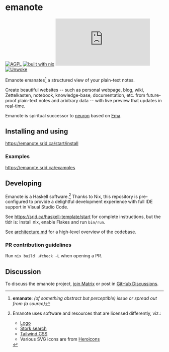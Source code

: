 # emanote

[![AGPL](https://img.shields.io/badge/License-AGPL%20v3-blue.svg)](https://en.wikipedia.org/wiki/Affero_General_Public_License)
[![built with nix](https://img.shields.io/badge/Built_With-Nix-5277C3.svg?logo=nixos&labelColor=73C3D5)](https://builtwithnix.org)
[![Matrix](https://img.shields.io/matrix/ema:matrix.org)](https://app.element.io/#/room/#ema:matrix.org "Chat on Matrix")
[![Unwoke](https://img.shields.io/badge/unwoke-8A2BE2)](https://srid.ca/unwoke)

Emanote emanates[^def] a structured view of your plain-text notes.

[^def]: **emanate**: *(of something abstract but perceptible) issue or spread out from (a source)*

Create beautiful websites -- such as personal webpage, blog, wiki, Zettelkasten, notebook, knowledge-base, documentation, etc. from future-proof plain-text notes and arbitrary data -- with live preview that updates in real-time.

Emanote is spiritual successor to [neuron](https://neuron.zettel.page) based on [Ema](https://ema.srid.ca).

## Installing and using

https://emanote.srid.ca/start/install

### Examples

https://emanote.srid.ca/examples

## Developing


Emanote is a Haskell software.[^licenses] Thanks to Nix, this repository is pre-configured to provide a delightful development experience with full IDE support in Visual Studio Code. 

See https://srid.ca/haskell-template/start for complete instructions, but the tldr is: Install nix, enable Flakes and run `bin/run`.

See [architecture.md](docs/architecture.md) for a high-level overview of the codebase.

### PR contribution guidelines

Run `nix build .#check -L` when opening a PR.

## Discussion

To discuss the emanote project, [join Matrix][matrix] or post in [GitHub Discussions][ghdiscuss].

[matrix]: https://matrix.to/#/#ema:matrix.org
[ghdiscuss]: https://github.com/srid/emanote/discussions

[^licenses]: Emanote uses software and resources that are licensed differently, viz.:
    - [Logo](https://www.svgrepo.com/svg/267765/paper-plane)
    - [Stork search](https://github.com/jameslittle230/stork/blob/master/license.txt)
    - [Tailwind CSS](https://github.com/tailwindlabs/tailwindcss/blob/master/LICENSE)
    - Various SVG icons are from [Heroicons](https://github.com/tailwindlabs/heroicons/blob/master/LICENSE)

